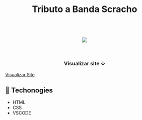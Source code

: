 <h1 align="center">Tributo a Banda Scracho<h1>
<br>
  
<div align="center">
<img src="https://i.ibb.co/9Twp2mZ/luizlipe-github-io-pagina-tributo.png"/>
  </div>  
<br>

<h3 align="center">Visualizar site ↓</h3>  
<a align="cente" href="https://luizlipe.github.io/pagina-tributo/" >Visualizar Site</a>
<br>  
  
## :rocket: Techonogies
- HTML
- CSS
- VSCODE  
  
  
 
  
